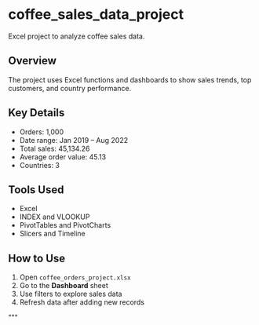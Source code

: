 # coffee_sales_data_project

Excel project to analyze coffee sales data.

## Overview

The project uses Excel functions and dashboards to show sales trends, top customers, and country performance.

## Key Details

- Orders: 1,000  
- Date range: Jan 2019 – Aug 2022  
- Total sales: 45,134.26  
- Average order value: 45.13  
- Countries: 3  

## Tools Used

- Excel  
- INDEX and VLOOKUP  
- PivotTables and PivotCharts  
- Slicers and Timeline  

## How to Use

1. Open `coffee_orders_project.xlsx`  
2. Go to the **Dashboard** sheet  
3. Use filters to explore sales data  
4. Refresh data after adding new records  
 
"""
